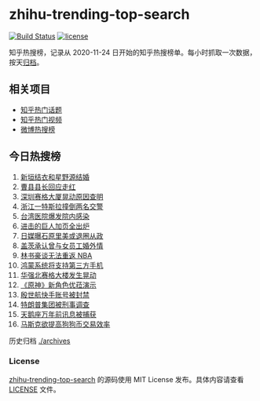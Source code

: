 # zhihu-trending-top-search

[![Build Status](https://github.com/justjavac/zhihu-trending-top-search/workflows/ci/badge.svg?branch=main)](https://github.com/justjavac/zhihu-trending-top-search/actions)
[![license](https://img.shields.io/github/license/justjavac/zhihu-trending-top-search)](https://github.com/justjavac/zhihu-trending-top-search/blob/main/LICENSE)

知乎热搜榜，记录从 2020-11-24 日开始的知乎热搜榜单。每小时抓取一次数据，按天[归档](./archives)。

## 相关项目

- [知乎热门话题](https://github.com/justjavac/zhihu-trending-hot-questions)
- [知乎热门视频](https://github.com/justjavac/zhihu-trending-hot-video)
- [微博热搜榜](https://github.com/justjavac/weibo-trending-hot-search)

## 今日热搜榜

<!-- BEGIN -->
<!-- 最后更新时间 Wed May 19 2021 22:06:47 GMT+0800 (China Standard Time) -->

1. [新垣结衣和星野源结婚](https://www.zhihu.com/search?q=新垣结衣结婚)
2. [曹县县长回应走红](https://www.zhihu.com/search?q=曹县)
3. [深圳赛格大厦晃动原因查明](https://www.zhihu.com/search?q=赛格大厦)
4. [浙江一特斯拉撞倒两名交警](https://www.zhihu.com/search?q=特斯拉)
5. [台湾医院爆发院内感染](https://www.zhihu.com/search?q=台湾疫情)
6. [进击的巨人加页全出炉](https://www.zhihu.com/search?q=进击的巨人)
7. [日媒曝石原里美或退圈从政](https://www.zhihu.com/search?q=石原里美)
8. [盖茨承认曾与女员工婚外情](https://www.zhihu.com/search?q=比尔盖茨)
9. [林书豪谈无法重返 NBA](https://www.zhihu.com/search?q=林书豪)
10. [鸿蒙系统将支持第三方手机](https://www.zhihu.com/search?q=鸿蒙系统)
11. [华强北赛格大楼发生晃动](https://www.zhihu.com/search?q=华强北)
12. [《原神》新角色优菈演示](https://www.zhihu.com/search?q=原神)
13. [殷世航快手账号被封禁](https://www.zhihu.com/search?q=殷世航)
14. [特朗普集团被刑事调查](https://www.zhihu.com/search?q=特朗普)
15. [天鹅座万年前讯息被捕获](https://www.zhihu.com/search?q=天鹅座)
16. [马斯克欲提高狗狗币交易效率](https://www.zhihu.com/search?q=马斯克)

<!-- END -->

历史归档 [./archives](./archives)

### License

[zhihu-trending-top-search](https://github.com/justjavac/zhihu-trending-top-search)
的源码使用 MIT License 发布。具体内容请查看 [LICENSE](./LICENSE) 文件。
